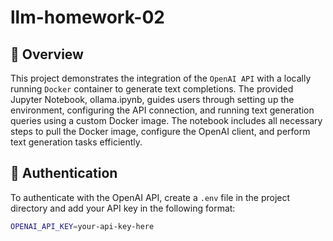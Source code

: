 # llm-homework-02

## 📄 Overview

This project demonstrates the integration of the `OpenAI API` with a locally running `Docker` container to generate text completions. The provided Jupyter Notebook, ollama.ipynb, guides users through setting up the environment, configuring the API connection, and running text generation queries using a custom Docker image. The notebook includes all necessary steps to pull the Docker image, configure the OpenAI client, and perform text generation tasks efficiently.

## 🔐 Authentication

To authenticate with the OpenAI API, create a `.env` file in the project directory and add your API key in the following format:

```bash
OPENAI_API_KEY=your-api-key-here
```